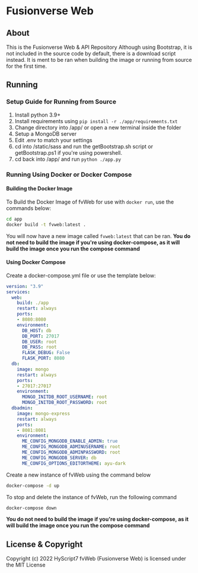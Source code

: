 
# Fusionverse Web

## About

This is the Fusionverse Web & API Repository
Although using Bootstrap, it is not included in the source code by default, there is a download script instead. It is ment to be ran when building the image or running from source for the first time.

## Running

### Setup Guide for Running from Source

1) Install python 3.9+
2) Install requirements using `pip install -r ./app/requirements.txt`
3) Change directory into /app/ or open a new terminal inside the folder
4) Setup a MongoDB server
5) Edit .env to match your settings
6) cd into /static/sass and run the getBootstrap.sh script or getBootstrap.ps1 if you're using powershell.
7) cd back into /app/ and run `python ./app.py`

### Running Using Docker or Docker Compose

#### Building the Docker Image

To Build the Docker Image of fvWeb for use with `docker run`, use the commands below:

```bash
cd app
docker build -t fvweb:latest .
```

You will now have a new image called `fvweb:latest` that can be ran.
**You do not need to build the image if you're using docker-compose, as it will build the image once you run the compose command**

#### Using Docker Compose

Create a docker-compose.yml file or use the template below:

```yml
version: "3.9"
services:
  web:
    build: ./app
    restart: always
    ports:
    - 8080:8080
    environment:
      DB_HOST: db
      DB_PORT: 27017
      DB_USER: root
      DB_PASS: root
      FLASK_DEBUG: False
      FLASK_PORT: 8080
  db:
    image: mongo
    restart: always
    ports:
    - 27017:27017
    environment:
      MONGO_INITDB_ROOT_USERNAME: root
      MONGO_INITDB_ROOT_PASSWORD: root
  dbadmin:
    image: mongo-express
    restart: always
    ports:
    - 8081:8081
    environment:
      ME_CONFIG_MONGODB_ENABLE_ADMIN: true
      ME_CONFIG_MONGODB_ADMINUSERNAME: root
      ME_CONFIG_MONGODB_ADMINPASSWORD: root
      ME_CONFIG_MONGODB_SERVER: db
      ME_CONFIG_OPTIONS_EDITORTHEME: ayu-dark
```

Create a new instance of fvWeb using the command below

```bash
docker-compose -d up
```

To stop and delete the instance of fvWeb, run the following command

```bash
docker-compose down
```

**You do not need to build the image if you're using docker-compose, as it will build the image once you run the compose command**

## License & Copyright

Copyright (c) 2022 HyScript7
fvWeb (Fusionverse Web) is licensed under the MIT License
